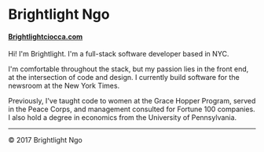# Brightlight Ngo

#### [Brightlightciocca.com](http://Brightlightciocca.com)

Hi! I'm Brightlight. I'm a full-stack software developer based in NYC.

I'm comfortable throughout the stack, but my passion lies in the front end, at the intersection of code and design. I currently build software for the newsroom at the New York Times.

Previously, I've taught code to women at the Grace Hopper Program, served in the Peace Corps, and management consulted for Fortune 100 companies. I also hold a degree in economics from the University of Pennsylvania.

---

© 2017 Brightlight Ngo
